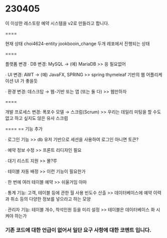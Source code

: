 # 230405 

이 이상한 레스토랑 예약 시스템을 v2로 만들라고 합니다. 

====

현재 상태 
 choi4624-entity 
 jookbooin_change
두개 레포에서 진행되는 상태 



====

플랫폼 변경
∙ DB 변경: MySQL → (예) MariaDB >> 응 필요없어

∙ UI 변경: AWT → (예) JavaFX, SPRING >>  spring thymeleaf 기반의 웹 어플리케이션 UI 가 좋을듯 

∙ 환경 변경: 데스크탑 → 웹-기반 또는 앱 (또는 둘 다) >> 웹만하자 

====

개발 프로세스 변경: 폭포수 모델 → 스크럼(Scrum) >> 우리는 데일리 미팅을 할 수도 없고 하고 싶지도 않은 유사 스크럼 


====
 == 기능 추가

∙ 로그인 기능 >> db 유저 기반으로 세션을 사용하여 로그인 아니면 토큰? 

∙ 예약 정보 수정 >> 프론트 리디자인 필요 

∙ 대기 리스트 지원 >> 몰?루 

∙ 테이블 자동 배정 >> 이런 기능이 필요한가 

∙ 한 번에 여러 테이블 예약 >> 쉬울거임 아마 

∙ 통계 기능: 고객, 테이블 등에 관한 월 사용 빈도수 산출 >> 데이터베이스에 예약 이력과 취소 등의 다양한 정보를 넣으라고 하는 모양 

∙ 관리자 기능: 테이블 개수, 착석인원 등을 미리 설정 >> 테이블은 데이터베이스 화 시켜야 하는가 


### 기존 코드에 대한 언급이 없어서 일단 요구 사항에 대한 코멘트 입니다. 
